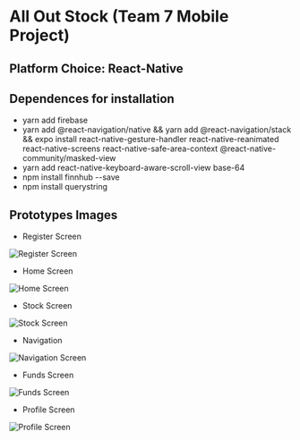 # All Out Stock (Team 7 Mobile Project)

## Platform Choice: React-Native

## Dependences for installation
* yarn add firebase 
* yarn add @react-navigation/native && yarn add @react-navigation/stack && expo install react-native-gesture-handler react-native-reanimated react-native-screens react-native-safe-area-context @react-native-community/masked-view
* yarn add react-native-keyboard-aware-scroll-view base-64
* npm install finnhub --save
* npm install querystring

## Prototypes Images
* Register Screen
<img src = "Images/Register.png" alt = "Register Screen">

* Home Screen
<img src = "Images/Home.png" alt = "Home Screen">

* Stock Screen
<img src = "Images/Stock.png" alt = "Stock Screen">

* Navigation
<img src = "Images/Navigation.png" alt = "Navigation Screen">

* Funds Screen
<img src = "Images/Fund.png" alt = "Funds Screen">

* Profile Screen
<img src = "Images/Profile.png" alt = "Profile Screen">
